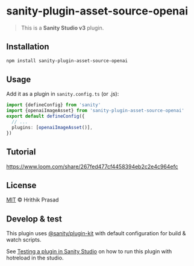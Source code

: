 # sanity-plugin-asset-source-openai

> This is a **Sanity Studio v3** plugin.

## Installation

```sh
npm install sanity-plugin-asset-source-openai
```

## Usage

Add it as a plugin in `sanity.config.ts` (or .js):

```ts
import {defineConfig} from 'sanity'
import {openaiImageAsset} from 'sanity-plugin-asset-source-openai'
export default defineConfig({
  // ...
  plugins: [openaiImageAsset()],
})
```

## Tutorial
https://www.loom.com/share/267fed477cf4458394eb2c2e4c964efc

## License

[MIT](LICENSE) © Hrithik Prasad

## Develop & test

This plugin uses [@sanity/plugin-kit](https://github.com/sanity-io/plugin-kit)
with default configuration for build & watch scripts.

See [Testing a plugin in Sanity Studio](https://github.com/sanity-io/plugin-kit#testing-a-plugin-in-sanity-studio)
on how to run this plugin with hotreload in the studio.
